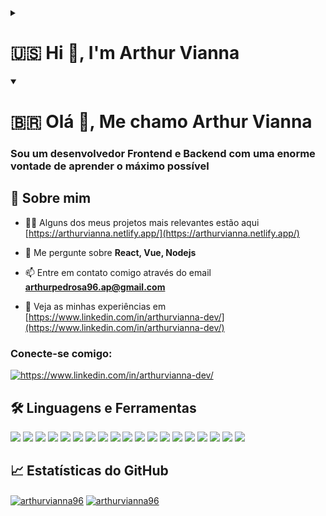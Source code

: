 <details>
  <summary><h1>🇺🇸 Hi 👋, I'm Arthur Vianna</h1></summary>
  <h3 align="left">A passionate frontend and backend developer with a burning desire to learn as much as possible</h3>

  ## :bust_in_silhouette: About me

  - 👨‍💻 Some of my relevant projects are available at [https://arthurvianna.netlify.app/](https://arthurvianna.netlify.app/)

  - 💬 Ask me about **React, Vue, Nodejs**

  - 📫 How to reach me **arthurpedrosa96.ap@gmail.com**

  - 📄 Know about my experiences [https://www.linkedin.com/in/arthurvianna-dev/](https://www.linkedin.com/in/arthurvianna-dev/)

  <h3 align="left">Connect with me:</h3>
  <p align="left">
  <a href="https://linkedin.com/in/https://www.linkedin.com/in/arthurvianna-dev/" target="blank"><img align="center" src="https://img.shields.io/badge/LinkedIn-0077B5?style=for-the-badge&logo=linkedin&logoColor=white" alt="https://www.linkedin.com/in/arthurvianna-dev/" /></a>
  </p>

  ## :hammer_and_wrench: Languages and Tools
  <p align="left">
  <img src="https://img.shields.io/badge/JavaScript-323330?style=for-the-badge&logo=javascript&logoColor=F7DF1E" /> <img src="https://img.shields.io/badge/PHP-777BB4?style=for-the-badge&logo=php&logoColor=white" /> <img src="https://img.shields.io/badge/Python-3776AB?style=for-the-badge&logo=python&logoColor=white" />
  <img src="https://img.shields.io/badge/TypeScript-007ACC?style=for-the-badge&logo=typescript&logoColor=white" />
  <img src="https://img.shields.io/badge/MySQL-00000F?style=for-the-badge&logo=mysql&logoColor=white" />
  <img src="https://img.shields.io/badge/postgres-%23316192.svg?style=for-the-badge&logo=postgresql&logoColor=white" />
  <img src="https://img.shields.io/badge/React-20232A?style=for-the-badge&logo=react&logoColor=61DAFB" />
  <img src="https://img.shields.io/badge/React_Native-20232A?style=for-the-badge&logo=react&logoColor=61DAFB" />
  <img src="https://img.shields.io/badge/Vue.js-35495E?style=for-the-badge&logo=vue.js&logoColor=4FC08D" />
  <img src="https://img.shields.io/badge/Angular-DD0031?style=for-the-badge&logo=angular&logoColor=white" />
  <img src="https://img.shields.io/badge/Redux-593D88?style=for-the-badge&logo=redux&logoColor=white" />
  <img src="https://img.shields.io/badge/styled--components-DB7093?style=for-the-badge&logo=styled-components&logoColor=white" />
  <img src="https://img.shields.io/badge/Tailwind_CSS-38B2AC?style=for-the-badge&logo=tailwind-css&logoColor=white" />
  <img src="https://img.shields.io/badge/Bootstrap-563D7C?style=for-the-badge&logo=bootstrap&logoColor=white" />
  <img src="https://img.shields.io/badge/Node.js-43853D?style=for-the-badge&logo=node.js&logoColor=white" />
  <img src="https://img.shields.io/badge/Express.js-404D59?style=for-the-badge" />
  <img src="https://img.shields.io/badge/Jest-323330?style=for-the-badge&logo=Jest&logoColor=white" />
  <img src="https://img.shields.io/badge/testing%20library-323330?style=for-the-badge&logo=testing-library&logoColor=red" />
  <img src="https://img.shields.io/badge/mocha.js-323330?style=for-the-badge&logo=mocha&logoColor=Brown" />
  </p>


  ## &#x1f4c8; GitHub Stats

  <a href="https://github.com/ArthurVianna96/ArthurVianna96"><img align="center" src="https://github-readme-stats.vercel.app/api/top-langs?username=arthurvianna96&show_icons=true&locale=en&langs_count=3&hide=html,css" alt="arthurvianna96" /></a> <a href="https://github.com/ArthurVianna96/ArthurVianna96"><img align="center" src="https://github-readme-stats.vercel.app/api?username=arthurvianna96&show_icons=true&locale=en&line_height=27&count_private=true" alt="arthurvianna96" /></a>
</details>
<details open>
  <summary><h1>🇧🇷 Olá 👋, Me chamo Arthur Vianna</h1></summary>
  <h3 align="left">Sou um desenvolvedor Frontend e Backend com uma enorme vontade de aprender o máximo possível</h3>

  ## :bust_in_silhouette: Sobre mim

  - 👨‍💻 Alguns dos meus projetos mais relevantes estão aqui [https://arthurvianna.netlify.app/](https://arthurvianna.netlify.app/)

  - 💬 Me pergunte sobre **React, Vue, Nodejs**

  - 📫 Entre em contato comigo através do email **arthurpedrosa96.ap@gmail.com**

  - 📄 Veja as minhas experiências em [https://www.linkedin.com/in/arthurvianna-dev/](https://www.linkedin.com/in/arthurvianna-dev/)

  <h3 align="left">Conecte-se comigo:</h3>
  <p align="left">
  <a href="https://linkedin.com/in/https://www.linkedin.com/in/arthurvianna-dev/" target="blank"><img align="center" src="https://img.shields.io/badge/LinkedIn-0077B5?style=for-the-badge&logo=linkedin&logoColor=white" alt="https://www.linkedin.com/in/arthurvianna-dev/" /></a>
  </p>

  ## :hammer_and_wrench: Linguagens e Ferramentas
  <p align="left">
  <img src="https://img.shields.io/badge/JavaScript-323330?style=for-the-badge&logo=javascript&logoColor=F7DF1E" /> <img src="https://img.shields.io/badge/PHP-777BB4?style=for-the-badge&logo=php&logoColor=white" /> <img src="https://img.shields.io/badge/Python-3776AB?style=for-the-badge&logo=python&logoColor=white" />
  <img src="https://img.shields.io/badge/TypeScript-007ACC?style=for-the-badge&logo=typescript&logoColor=white" />
  <img src="https://img.shields.io/badge/MySQL-00000F?style=for-the-badge&logo=mysql&logoColor=white" />
  <img src="https://img.shields.io/badge/postgres-%23316192.svg?style=for-the-badge&logo=postgresql&logoColor=white" />
  <img src="https://img.shields.io/badge/React-20232A?style=for-the-badge&logo=react&logoColor=61DAFB" />
  <img src="https://img.shields.io/badge/React_Native-20232A?style=for-the-badge&logo=react&logoColor=61DAFB" />
  <img src="https://img.shields.io/badge/Vue.js-35495E?style=for-the-badge&logo=vue.js&logoColor=4FC08D" />
  <img src="https://img.shields.io/badge/Redux-593D88?style=for-the-badge&logo=redux&logoColor=white" />
  <img src="https://img.shields.io/badge/styled--components-DB7093?style=for-the-badge&logo=styled-components&logoColor=white" />
  <img src="https://img.shields.io/badge/Tailwind_CSS-38B2AC?style=for-the-badge&logo=tailwind-css&logoColor=white" />
  <img src="https://img.shields.io/badge/Bootstrap-563D7C?style=for-the-badge&logo=bootstrap&logoColor=white" />
  <img src="https://img.shields.io/badge/Node.js-43853D?style=for-the-badge&logo=node.js&logoColor=white" />
  <img src="https://img.shields.io/badge/Express.js-404D59?style=for-the-badge" />
  <img src="https://img.shields.io/badge/Jest-323330?style=for-the-badge&logo=Jest&logoColor=white" />
  <img src="https://img.shields.io/badge/testing%20library-323330?style=for-the-badge&logo=testing-library&logoColor=red" />
  <img src="https://img.shields.io/badge/mocha.js-323330?style=for-the-badge&logo=mocha&logoColor=Brown" />
  <img src="https://img.shields.io/badge/chai.js-323330?style=for-the-badge&logo=chai&logoColor=red" />
  </p>


  ## &#x1f4c8; Estatísticas do GitHub

  <a href="https://github.com/ArthurVianna96/ArthurVianna96"><img align="center" src="https://github-readme-stats.vercel.app/api/top-langs?username=arthurvianna96&show_icons=true&locale=en&langs_count=3&hide=html,css" alt="arthurvianna96" /></a> <a href="https://github.com/ArthurVianna96/ArthurVianna96"><img align="center" src="https://github-readme-stats.vercel.app/api?username=arthurvianna96&show_icons=true&locale=en&line_height=27&count_private=true" alt="arthurvianna96" /></a>

</details>


